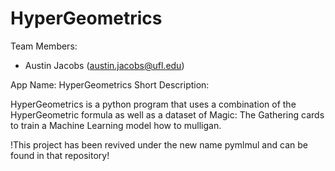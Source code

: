 # HyperGeometrics

Team Members:
- Austin Jacobs (austin.jacobs@ufl.edu)

App Name: HyperGeometrics
Short Description:

HyperGeometrics is a python program that uses a combination of the HyperGeometric formula as well as a dataset of Magic: The Gathering cards to train a Machine Learning model how to mulligan. 

!This project has been revived under the new name pymlmul and can be found in that repository!
